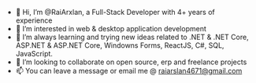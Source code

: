 - 👋 Hi, I’m @RaiArxlan, a Full-Stack Developer with 4+ years of experience
- 👀 I’m interested in web & desktop application development
- 🌱 I’m always learning and trying new ideas related to .NET & .NET Core, ASP.NET & ASP.NET Core, Windowns Forms, ReactJS, C#, SQL, JavaScript.
- 💞️ I’m looking to collaborate on open source, erp and freelance projects
- 📫 You can leave a message or email me @ raiarslan4671@gmail.com

<!---
RaiArxlan/RaiArxlan is a ✨ special ✨ repository because its `README.md` (this file) appears on your GitHub profile.
You can click the Preview link to take a look at your changes.
--->
